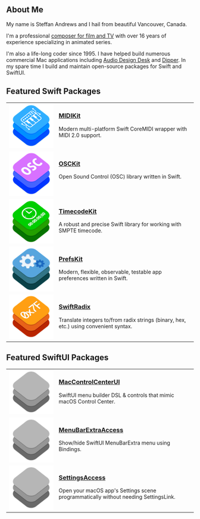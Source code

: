 ## About Me

My name is Steffan Andrews and I hail from beautiful Vancouver, Canada.

I'm a professional [composer for film and TV](http://www.imdb.com/name/nm2862027) with over 16 years of experience specializing in animated series.

I'm also a life-long coder since 1995. I have helped build numerous commercial Mac applications including [Audio Design Desk](https://add.app) and [Dipper](https://dipper.audio). In my spare time I build and maintain open-source packages for Swift and SwiftUI.

## Featured Swift Packages

<table><tbody>
  <tr valign="top">
    <td width=120>
      <a href="https://github.com/orchetect/MIDIKit"><img src="Images/midikit.png"></a>
    </td>
    <td>
      <h3><a href="https://github.com/orchetect/MIDIKit">MIDIKit</a></h3>
      Modern multi-platform Swift CoreMIDI wrapper with MIDI 2.0 support.
    </td>
  </tr>
  <tr valign="top">
    <td>
      <a href="https://github.com/orchetect/OSCKit"><img src="Images/osckit.png"></a>
    </td>
    <td>
      <h3><a href="https://github.com/orchetect/OSCKit">OSCKit</a></h3>
      Open Sound Control (OSC) library written in Swift.
    </td>
  </tr>
  <tr valign="top">
    <td>
      <a href="https://github.com/orchetect/TimecodeKit"><img src="Images/timecodekit.png"></a>
    </td>
    <td>
      <h3><a href="https://github.com/orchetect/TimecodeKit">TimecodeKit</a></h3>
      A robust and precise Swift library for working with SMPTE timecode.
    </td>
  </tr>
  <tr valign="top">
    <td>
      <a href="https://github.com/orchetect/PrefsKit"><img src="Images/prefskit.png"></a>
    </td>
    <td>
      <h3><a href="https://github.com/orchetect/PrefsKit">PrefsKit</a></h3>
      Modern, flexible, observable, testable app preferences written in Swift.
    </td>
  </tr>
  <tr valign="top">
    <td>
      <a href="https://github.com/orchetect/SwiftRadix"><img src="Images/swiftradix.png"></a>
    </td>
    <td>
      <h3><a href="https://github.com/orchetect/SwiftRadix">SwiftRadix</a></h3>
      Translate integers to/from radix strings (binary, hex, etc.) using convenient syntax.
    </td>
  </tr>
</tbody></table>


## Featured SwiftUI Packages

<table><tbody>
  <tr valign="top">
    <td width=120>
      <a href="https://github.com/orchetect/MacControlCenterUI"><img src="Images/generic-kit.png"></a>
    </td>
    <td>
      <h3><a href="https://github.com/orchetect/MacControlCenterUI">MacControlCenterUI</a></h3>
      SwiftUI menu builder DSL & controls that mimic macOS Control Center.
    </td>
  </tr>
  </tr>
  <tr valign="top">
    <td width=120>
      <a href="https://github.com/orchetect/MenuBarExtraAccess"><img src="Images/generic-kit.png"></a>
    </td>
    <td>
      <h3><a href="https://github.com/orchetect/MenuBarExtraAccess">MenuBarExtraAccess</a></h3>
      Show/hide SwiftUI MenuBarExtra menu using Bindings.
    </td>
  </tr>
  </tr>
  </tr>
  <tr valign="top">
    <td width=120>
      <a href="https://github.com/orchetect/SettingsAccess"><img src="Images/generic-kit.png"></a>
    </td>
    <td>
      <h3><a href="https://github.com/orchetect/SettingsAccess">SettingsAccess</a></h3>
      Open your macOS app's Settings scene programmatically without needing SettingsLink.
    </td>
  </tr>
  </tr>
</tbody></table>
